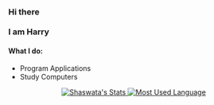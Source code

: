 <h3> Hi there <br><br>
I am Harry </h3>

#### What I do:
- Program Applications
- Study Computers

<p align="center">
  <a target="_blank" href="https://github.com/HTG-YT" class="rich-diff-level-one">
    <img src="https://github-readme-stats.vercel.app/api?username=HTG-YT&&show_icons=true&count_private=true" alt="Shaswata's Stats" >
  </a>
  <a target="_blank" href="https://github.com/HTG-YT/HTG-YT" class="rich-diff-level-one">
    <img src="https://github-readme-stats.vercel.app/api/top-langs/?username=HTG-YT&layout=compact" alt="Most Used Language" >
  </a>
</p>
